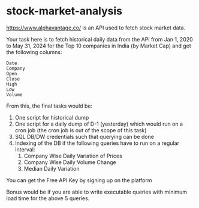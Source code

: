 # stock-market-analysis

https://www.alphavantage.co/ is an API used to fetch stock market data.

Your task here is to fetch historical daily data from the API from Jan 1, 2020 to May 31, 2024 for the Top 10 companies in India (by Market Cap) and get the following columns:

```
Date
Company
Open
Close
High
Low
Volume
```

From this, the final tasks would be:

1. One script for historical dump
2. One script for a daily dump of D-1 (yesterday) which would run on a cron job (the cron job is out of the scope of this task)
3. SQL DB/DW credentials such that querying can be done
4. Indexing of the DB if the following queries have to run on a regular interval:
    1. Company Wise Daily Variation of Prices
    2. Company Wise Daily Volume Change
    3. Median Daily Variation

You can get the Free API Key by signing up on the platform

Bonus would be if you are able to write executable queries with minimum load time for the above 5 queries.

